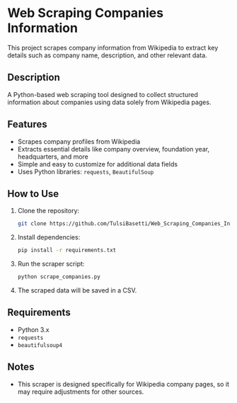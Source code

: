 # Web Scraping Companies Information

This project scrapes company information from Wikipedia to extract key details such as company name, description, and other relevant data.

## Description

A Python-based web scraping tool designed to collect structured information about companies using data solely from Wikipedia pages.

## Features

- Scrapes company profiles from Wikipedia  
- Extracts essential details like company overview, foundation year, headquarters, and more  
- Simple and easy to customize for additional data fields  
- Uses Python libraries: `requests`, `BeautifulSoup`

## How to Use

1. Clone the repository:  
   ```bash
   git clone https://github.com/TulsiBasetti/Web_Scraping_Companies_Information.git
2. Install dependencies:  
   ```bash
   pip install -r requirements.txt
3. Run the scraper script: 
   ```bash
   python scrape_companies.py
4. The scraped data will be saved in a CSV.

## Requirements

- Python 3.x  
- `requests`  
- `beautifulsoup4`

## Notes

- This scraper is designed specifically for Wikipedia company pages, so it may require adjustments for other sources.  


